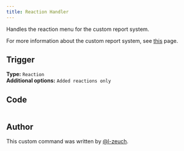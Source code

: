 ```yaml
---
title: Reaction Handler
---
```


Handles the reaction menu for the custom report system.

For more information about the custom report system, see [this](overview) page.

## Trigger

**Type:** `Reaction`<br />
**Additional options:** `Added reactions only`

## Code

```gotmpl file=../../../../src/moderation/report_system/reaction_handler.go.tmpl

```

## Author

This custom command was written by [@l-zeuch](https://github.com/l-zeuch).
